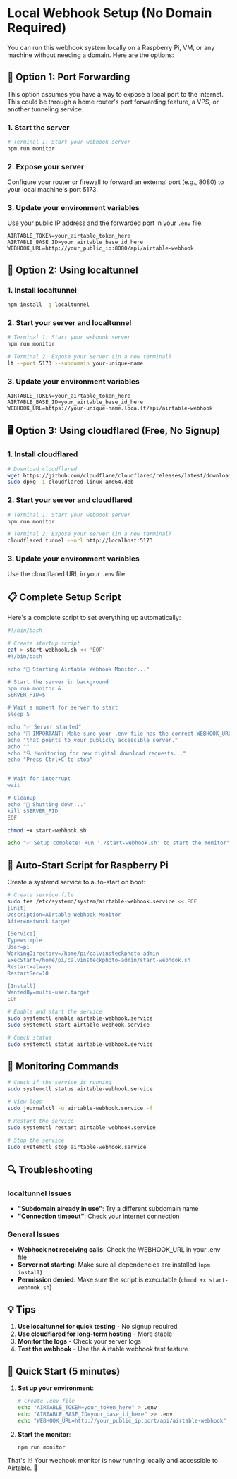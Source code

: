 # Local Webhook Setup (No Domain Required)

You can run this webhook system locally on a Raspberry Pi, VM, or any machine without needing a domain. Here are the options:

## 🚀 Option 1: Port Forwarding

This option assumes you have a way to expose a local port to the internet. This could be through a home router's port forwarding feature, a VPS, or another tunneling service.

### 1. Start the server

```bash
# Terminal 1: Start your webhook server
npm run monitor
```

### 2. Expose your server

Configure your router or firewall to forward an external port (e.g., 8080) to your local machine's port 5173.

### 3. Update your environment variables

Use your public IP address and the forwarded port in your `.env` file:

```env
AIRTABLE_TOKEN=your_airtable_token_here
AIRTABLE_BASE_ID=your_airtable_base_id_here
WEBHOOK_URL=http://your_public_ip:8080/api/airtable-webhook
```

## 🔧 Option 2: Using localtunnel

### 1. Install localtunnel

```bash
npm install -g localtunnel
```

### 2. Start your server and localtunnel

```bash
# Terminal 1: Start your webhook server
npm run monitor

# Terminal 2: Expose your server (in a new terminal)
lt --port 5173 --subdomain your-unique-name
```

### 3. Update your environment variables

```env
AIRTABLE_TOKEN=your_airtable_token_here
AIRTABLE_BASE_ID=your_airtable_base_id_here
WEBHOOK_URL=https://your-unique-name.loca.lt/api/airtable-webhook
```

## 🖥️ Option 3: Using cloudflared (Free, No Signup)

### 1. Install cloudflared

```bash
# Download cloudflared
wget https://github.com/cloudflare/cloudflared/releases/latest/download/cloudflared-linux-amd64.deb
sudo dpkg -i cloudflared-linux-amd64.deb
```

### 2. Start your server and cloudflared

```bash
# Terminal 1: Start your webhook server
npm run monitor

# Terminal 2: Expose your server (in a new terminal)
cloudflared tunnel --url http://localhost:5173
```

### 3. Update your environment variables

Use the cloudflared URL in your `.env` file.

## 📋 Complete Setup Script

Here's a complete script to set everything up automatically:

```bash
#!/bin/bash

# Create startup script
cat > start-webhook.sh << 'EOF'
#!/bin/bash

echo "🚀 Starting Airtable Webhook Monitor..."

# Start the server in background
npm run monitor &
SERVER_PID=$!

# Wait a moment for server to start
sleep 5

echo "✅ Server started"
echo "📝 IMPORTANT: Make sure your .env file has the correct WEBHOOK_URL"
echo "that points to your publicly accessible server."
echo ""
echo "🔍 Monitoring for new digital download requests..."
echo "Press Ctrl+C to stop"


# Wait for interrupt
wait

# Cleanup
echo "🛑 Shutting down..."
kill $SERVER_PID
EOF

chmod +x start-webhook.sh

echo "✅ Setup complete! Run './start-webhook.sh' to start the monitor"
```

## 🔄 Auto-Start Script for Raspberry Pi

Create a systemd service to auto-start on boot:

```bash
# Create service file
sudo tee /etc/systemd/system/airtable-webhook.service << EOF
[Unit]
Description=Airtable Webhook Monitor
After=network.target

[Service]
Type=simple
User=pi
WorkingDirectory=/home/pi/calvinsteckphoto-admin
ExecStart=/home/pi/calvinsteckphoto-admin/start-webhook.sh
Restart=always
RestartSec=10

[Install]
WantedBy=multi-user.target
EOF

# Enable and start the service
sudo systemctl enable airtable-webhook.service
sudo systemctl start airtable-webhook.service

# Check status
sudo systemctl status airtable-webhook.service
```

## 📱 Monitoring Commands

```bash
# Check if the service is running
sudo systemctl status airtable-webhook.service

# View logs
sudo journalctl -u airtable-webhook.service -f

# Restart the service
sudo systemctl restart airtable-webhook.service

# Stop the service
sudo systemctl stop airtable-webhook.service
```

## 🔍 Troubleshooting

### localtunnel Issues

- **"Subdomain already in use"**: Try a different subdomain name
- **"Connection timeout"**: Check your internet connection

### General Issues

- **Webhook not receiving calls**: Check the WEBHOOK_URL in your .env file
- **Server not starting**: Make sure all dependencies are installed (`npm install`)
- **Permission denied**: Make sure the script is executable (`chmod +x start-webhook.sh`)

## 💡 Tips

1. **Use localtunnel for quick testing** - No signup required
2. **Use cloudflared for long-term hosting** - More stable
3. **Monitor the logs** - Check your server logs
4. **Test the webhook** - Use the Airtable webhook test feature

## 🎯 Quick Start (5 minutes)

1. **Set up your environment**:

   ```bash
   # Create .env file
   echo "AIRTABLE_TOKEN=your_token_here" > .env
   echo "AIRTABLE_BASE_ID=your_base_id_here" >> .env
   echo "WEBHOOK_URL=http://your_public_ip:port/api/airtable-webhook" >> .env
   ```

2. **Start the monitor**:

   ```bash
   npm run monitor
   ```

That's it! Your webhook monitor is now running locally and accessible to Airtable. 🎉
